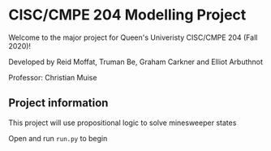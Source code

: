# CISC/CMPE 204 Modelling Project

Welcome to the major project for Queen's Univeristy CISC/CMPE 204 (Fall 2020)!

Developed by Reid Moffat, Truman Be, Graham Carkner and Elliot Arbuthnot

Professor: Christian Muise

## Project information

This project will use propositional logic to solve minesweeper states

Open and run `run.py` to begin

